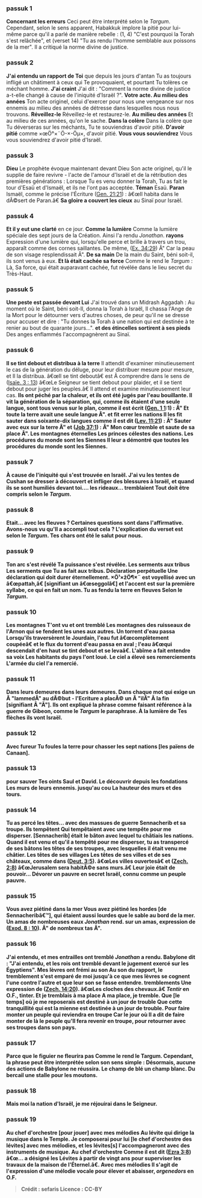 
### passuk 1
<b>Concernant les erreurs</b> Ceci peut être interprété selon le <i>Targum</i>. Cependant, selon le sens apparent, Habakkuk implore la pitié pour lui-même parce qu'il a parlé de manière rebelle : (1, 4) "C'est pourquoi la Torah s'est relâchée", et (verset 14) "Tu as rendu l'homme semblable aux poissons de la mer". Il a critiqué la norme divine de justice. 

### passuk 2
<b>J'ai entendu un rapport de Toi</b> que depuis les jours d'antan Tu as toujours infligé un châtiment à ceux qui Te provoquaient, et pourtant Tu tolères ce méchant homme. 
<b>J'ai craint</b> J'ai dit : "Comment la norme divine de justice a-t-elle changé à cause de l'iniquité d'Israël ?". 
<b>Votre acte. Au milieu des années</b> Ton acte originel, celui d'exercer pour nous une vengeance sur nos ennemis au milieu des années de détresse dans lesquelles nous nous trouvons. <b>Réveillez-le</b> Réveillez-le et restaurez-le. <b>Au milieu des années</b> Et au milieu de ces années, qu'on le sache. 
<b>Dans la colère</b> Dans la colère que Tu déverseras sur les méchants, Tu te souviendras d'avoir pitié. 
<b>D'avoir pitié</b> comme ×œÖ°×¨Ö-×-Öµ×, d'avoir pitié. 
<b>Vous vous souviendrez</b> Vous vous souviendrez d'avoir pitié d'Israël. 

### passuk 3
<b>Dieu</b> Le prophète évoque maintenant devant Dieu Son acte originel, qu'il le supplie de faire revivre - l'acte de l'amour d'Israël et de la rétribution des premières générations : Lorsque Tu es venu donner la Torah, Tu as fait le tour d'Esaü et d'Ismaël, et ils ne l'ont pas acceptée. 
<b>Téman</b> Esaü. 
<b>Paran</b> Ismaël, comme le précise l'Écriture (<a class="refLink" href="/Genèse.21.21" data-ref="Genèse 21:21">Gen. 21:21</a>) : â€œIl habita dans le dÃ©sert de Paran.â€ 
<b>Sa gloire a couvert les cieux</b> au Sinaï pour Israël. 

### passuk 4
<b>Et il y eut une clarté</b> en ce jour. 
<b>Comme la lumière</b> Comme la lumière spéciale des sept jours de la Création. Ainsi l'a rendu <i>Jonathan</i>. 
<b>rayons</b> Expression d'une lumière qui, lorsqu'elle perce et brille à travers un trou, apparaît comme des cornes saillantes. De même, (<a class="refLink" href="/Exode.34.29" data-ref="Exode 34:29">Ex. 34:29</a>) Â" Car la peau de son visage resplendissait Â". 
<b>De sa main</b> De la main du Saint, béni soit-il, ils sont venus à eux. 
<b>Et là était cachée sa force</b> Comme le rend le <i>Targum</i> : Là, Sa force, qui était auparavant cachée, fut révélée dans le lieu secret du Très-Haut. 

### passuk 5
<b>Une peste est passée devant Lui</b> J'ai trouvé dans un Midrash Aggadah : Au moment où le Saint, béni soit-Il, donna la Torah à Israël, Il chassa l'Ange de la Mort pour le détourner vers d'autres choses, de peur qu'il ne se dresse pour accuser et dire : "Tu donnes la Torah à une nation qui est destinée à te renier au bout de quarante jours...". 
<b>et des étincelles sortirent à ses pieds</b> Des anges enflammés l'accompagnèrent au Sinaï. 

### passuk 6
<b>Il se tint debout et distribua à la terre</b> Il attendit d'examiner minutieusement le cas de la génération du déluge, pour leur distribuer mesure pour mesure, et Il la distribua. â€œIl se tint deboutâ€ est Ã comprendre dans le sens de (<a class="refLink" href="/Isaïe.3.13" data-ref="Isaïe 3:13">Isaïe. 3 : 13</a>) â€œLe Seigneur se tient debout pour plaider, et il se tient debout pour juger les peuples.â€ Il attend et examine minutieusement leur cas. 
<b>Ils ont péché par la chaleur, et ils ont été jugés par l'eau bouillante. 
<b>Il vit</b> la génération de la séparation, qui, comme ils étaient d'une seule langue, sont tous venus sur le plan, comme il est écrit (<a class="refLink" href="/Genèse.1.1" data-ref="Genèse 1:1">Gen. 1 1</a>:1) : Â" Et toute la terre avait une seule langue Â". 
<b>et fit errer les nations</b> Il les fit sauter dans soixante-dix langues comme il est dit (<a class="refLink" href="/Leviticus.11.21" data-ref="Leviticus 11:21">Lev. 11:21</a>) : Â" Sauter avec eux sur la terre Â" et (<a class="refLink" href="/Job.37.1" data-ref="Job 37:1">Job 37:1</a>) : Â" Mon cœur tremble et saute de sa place Â". 
<b>Les montagnes éternelles</b> Les princes célestes des nations. 
<b>Les procédures du monde sont les Siennes</b> Il leur a démontré que toutes les procédures du monde sont les Siennes. 

### passuk 7
<b>À cause de l'iniquité</b> qui s'est trouvée en Israël. 
<b>J'ai vu les tentes de Cushan</b> se dresser à découvert et infliger des blessures à Israël, et quand ils se sont humiliés devant toi.... <b>les rideaux... tremblaient</b> Tout doit être compris selon le <i>Targum</i>. 

### passuk 8
<b>Etait... avec les fleuves ?</b> Certaines questions sont dans l'affirmative. Avons-nous vu qu'Il a accompli tout cela ? L'explication du verset est selon le <i>Targum</i>. 
<b>Tes chars</b> ont été le salut pour nous. 

### passuk 9
<b>Ton arc s'est révélé</b> Ta puissance s'est révélée. 
<b>Les serments aux tribus</b> Les serments que Tu as fait aux tribus. 
<b>Déclaration perpétuelle</b> Une déclaration qui doit durer éternellement. ×Ö¹×žÖ¶×¨ est voyellisé avec un â€œpattah,â€ [signifiant un â€œseggolâ€] et l'accent est sur la première syllabe, ce qui en fait un nom. 
<b>Tu as fendu la terre en fleuves</b> Selon le <i>Targum</i>. 

### passuk 10
<b>Les montagnes T'ont vu et ont tremblé</b> Les montagnes des ruisseaux de l'Arnon qui se fendent les unes aux autres. 
<b>Un torrent d'eau passa</b> Lorsqu'ils traversèrent le Jourdain, l'eau fut â€œcomplètement coupéeâ€ et le flux du torrent d'eau passa en aval ; l'eau â€œqui descendait d'en haut se tint debout et se levaâ€. 
<b>L'abîme a fait entendre sa voix</b> Les habitants du pays l'ont loué. 
<b>Le ciel a élevé ses remerciements</b> L'armée du ciel l'a remercié. 

### passuk 11
<b>Dans leurs demeures</b> dans leurs demeures. Dans chaque mot qui exige un Â "lammedÂ" au dÃ©but - l'Ecriture a placÃ© un Â "ilÂ" Ã la fin [signifiant Â "Ã"]. Ils ont expliqué la phrase comme faisant référence à la guerre de Gibeon, comme le <i>Targum</i> le paraphrase. 
<b>À la lumière de Tes flèches ils vont</b> Israël. 

### passuk 12
<b>Avec fureur Tu foules la terre</b> pour chasser les sept nations [les païens de Canaan]. 

### passuk 13
<b>pour sauver Tes oints</b> Saul et David. 
<b>Le découvrir depuis les fondations</b> Les murs de leurs ennemis. 
<b>jusqu'au cou</b> La hauteur des murs et des tours. 

### passuk 14
<b>Tu as percé les têtes... avec des massues de guerre</b> Sennacherib et sa troupe. <b>Ils tempêtent</b> Qui tempêtaient avec une tempête pour me disperser. [Sennacherib] était le bâton avec lequel tu châtiais les nations. Quand il est venu et qu'il a tempêté pour me disperser, tu as transpercé de ses bâtons les têtes de ses troupes, avec lesquelles il était venu me châtier. 
<b>Les têtes de ses villages</b> Les têtes de ses villes et de ses châteaux, comme dans (<a class="refLink" href="/Deuteronomy.3.5" data-ref="Deuteronomy 3:5">Deut. 3:5</a>). â€œLes villes ouvertesâ€ et (<a class="refLink" href="/Zechariah.2.8" data-ref="Zechariah 2:8">Zech. 2:8</a>) â€œJerusalem sera habitÃ©e sans murs.â€ 
<b>Leur joie</b> était de pouvoir... <b>Dévorer un pauvre en secret</b> Israël, connu comme un peuple pauvre. 

### passuk 15
<b>Vous avez piétiné dans la mer</b> Vous avez piétiné les hordes [de Sennacheribâ€™], qui étaient aussi lourdes que le sable au bord de la mer. 
<b>Un amas de nombreuses eaux</b> <i>Jonathan</i> rend. sur un amas, expression de (<a class="refLink" href="/Exodus.8.10" data-ref="Exodus 8:10">Exod. 8 : 10</a>). Â" de nombreux tas Â". 

### passuk 16
<b>J'ai entendu, et mes entrailles ont tremblé</b> <i>Jonathan</i> a rendu. Babylone dit : "J'ai entendu, et les rois ont tremblé devant le jugement exercé sur les Égyptiens". 
<b>Mes lèvres ont frémi au son</b> Au son du rapport, le tremblement s'est emparé de moi jusqu'à ce que mes lèvres se cognent l'une contre l'autre et que leur son se fasse entendre. 
<b>tremblements</b> Une expression de (<a class="refLink" href="/Zechariah.14.20" data-ref="Zechariah 14:20">Zech. 14:20</a>). â€œLes cloches des chevaux.â€ <i>Tentir</i> en O.F., tinter. 
<b>Et je tremblais à ma place</b> A ma place, je tremble. 
<b>Que [le temps] où je me reposerais est destiné à un jour de trouble</b> Que cette tranquillité qui est la mienne est destinée à un jour de trouble. 
<b>Pour faire monter un peuple qui reviendra en troupe</b> Car le jour où Il a dit de faire monter de là le peuple qu'Il fera revenir en troupe, pour retourner avec ses troupes dans son pays. 

### passuk 17
<b>Parce que le figuier ne fleurira pas</b> Comme le rend le Targum. Cependant, la phrase peut être interprétée selon son sens simple : Désormais, aucune des actions de Babylone ne réussira. 
<b>Le champ de blé</b> un champ blanc. 
<b>Du bercail</b> une stalle pour les moutons. 

### passuk 18
<b>Mais moi</b> la nation d'Israël, je me réjouirai dans le Seigneur. 

### passuk 19
<b>Au chef d'orchestre [pour jouer] avec mes mélodies</b> Au lévite qui dirige la musique dans le Temple. Je composerai pour lui [le chef d'orchestre des lévites] avec mes mélodies, et les lévites[s] l'accompagneront avec des instruments de musique. 
<b>Au chef d'orchestre</b> Comme il est dit (<a class="refLink" href="/Ezra.3.8" data-ref="Ezra 3:8">Ezra 3:8</a>) â€œ... a désigné les Lévites à partir de vingt ans pour superviser les travaux de la maison de l'Éternel.â€. 
<b>Avec mes mélodies</b> Il s'agit de l'expression d'une mélodie vocale pour élever et abaisser, <i>orgenedors</i> en O.F. 

>Crédit : sefaris
>Licence : CC-BY
